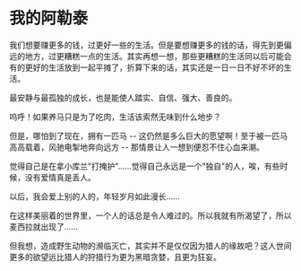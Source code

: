 # 我的阿勒泰

我们想要赚更多的钱，过更好一些的生活。但是要想赚更多的钱的话，得先到更偏远的地方，过更糟糕一点的生活。其实再想一想，那些更糟糕的生活同以后可能会有的更好的生活放到一起平摊了，折算下来的话，其实还是一日一日不好不坏的生活。

最安静与最孤独的成长，也是能使人踏实、自信、强大、善良的。

呜呼！如果养马只是为了吃肉，生活该索然无味到什么地步？

但是，哪怕到了现在，拥有一匹马 -- 这仍然是多么巨大的愿望啊！至于被一匹马高高载着，风驰电掣地奔向远方 -- 那情景让人一想到便忍不住心血来潮。

觉得自己是在拿小库兰"打掩护"......觉得自己永远是一个"独自"的人，唉，有些时候，没有爱情真是丢人。

以后，我会爱上别的人的，年轻岁月如此漫长......

在这样美丽着的世界里，一个人的话总是令人难过的。所以我就有所渴望了，所以麦西拉就出现了......

但我想，造成野生动物的濒临灭亡，其实并不是仅仅因为猎人的缘故吧？这人世间更多的欲望远比猎人的狩猎行为更为黑暗贪婪，且更为狂妄。